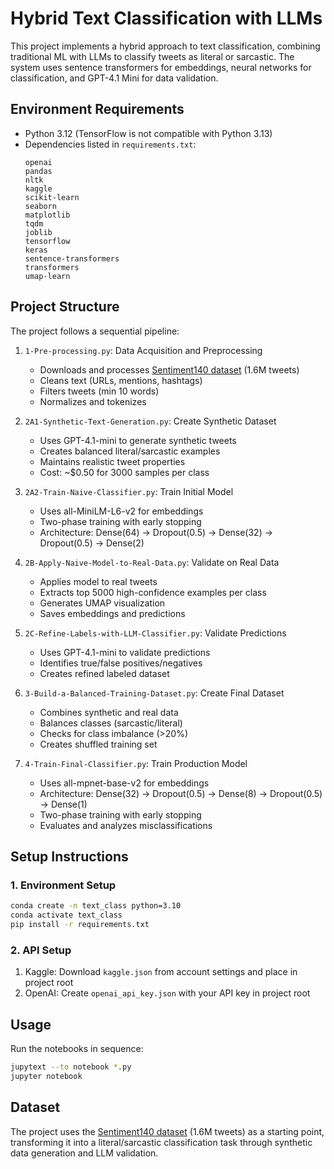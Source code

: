 # Hybrid Text Classification with LLMs

This project implements a hybrid approach to text classification, combining traditional ML with LLMs to classify tweets as literal or sarcastic. The system uses sentence transformers for embeddings, neural networks for classification, and GPT-4.1 Mini for data validation.

## Environment Requirements

- Python 3.12 (TensorFlow is not compatible with Python 3.13)
- Dependencies listed in `requirements.txt`:
  ```
  openai
  pandas
  nltk
  kaggle
  scikit-learn
  seaborn
  matplotlib
  tqdm
  joblib
  tensorflow
  keras
  sentence-transformers
  transformers
  umap-learn
  ```

## Project Structure

The project follows a sequential pipeline:

1. `1-Pre-processing.py`: Data Acquisition and Preprocessing
   - Downloads and processes [Sentiment140 dataset](https://www.kaggle.com/datasets/kazanova/sentiment140) (1.6M tweets)
   - Cleans text (URLs, mentions, hashtags)
   - Filters tweets (min 10 words)
   - Normalizes and tokenizes

2. `2A1-Synthetic-Text-Generation.py`: Create Synthetic Dataset
   - Uses GPT-4.1-mini to generate synthetic tweets
   - Creates balanced literal/sarcastic examples
   - Maintains realistic tweet properties
   - Cost: ~$0.50 for 3000 samples per class

3. `2A2-Train-Naive-Classifier.py`: Train Initial Model
   - Uses all-MiniLM-L6-v2 for embeddings
   - Two-phase training with early stopping
   - Architecture: Dense(64) → Dropout(0.5) → Dense(32) → Dropout(0.5) → Dense(2)

4. `2B-Apply-Naive-Model-to-Real-Data.py`: Validate on Real Data
   - Applies model to real tweets
   - Extracts top 5000 high-confidence examples per class
   - Generates UMAP visualization
   - Saves embeddings and predictions

5. `2C-Refine-Labels-with-LLM-Classifier.py`: Validate Predictions
   - Uses GPT-4.1-mini to validate predictions
   - Identifies true/false positives/negatives
   - Creates refined labeled dataset

6. `3-Build-a-Balanced-Training-Dataset.py`: Create Final Dataset
   - Combines synthetic and real data
   - Balances classes (sarcastic/literal)
   - Checks for class imbalance (>20%)
   - Creates shuffled training set

7. `4-Train-Final-Classifier.py`: Train Production Model
   - Uses all-mpnet-base-v2 for embeddings
   - Architecture: Dense(32) → Dropout(0.5) → Dense(8) → Dropout(0.5) → Dense(1)
   - Two-phase training with early stopping
   - Evaluates and analyzes misclassifications

## Setup Instructions

### 1. Environment Setup
```bash
conda create -n text_class python=3.10
conda activate text_class
pip install -r requirements.txt
```

### 2. API Setup
1. Kaggle: Download `kaggle.json` from account settings and place in project root
2. OpenAI: Create `openai_api_key.json` with your API key in project root

## Usage

Run the notebooks in sequence:
```bash
jupytext --to notebook *.py
jupyter notebook
```

## Dataset

The project uses the [Sentiment140 dataset](https://www.kaggle.com/datasets/kazanova/sentiment140) (1.6M tweets) as a starting point, transforming it into a literal/sarcastic classification task through synthetic data generation and LLM validation.
